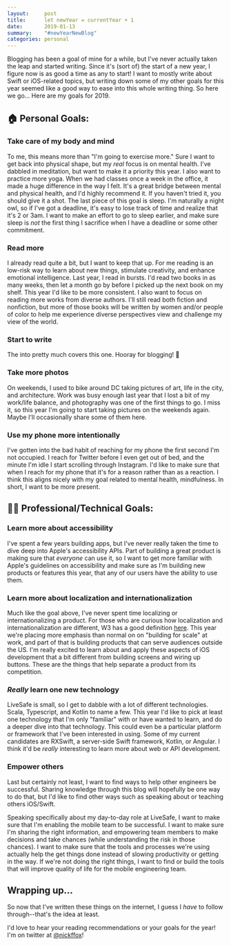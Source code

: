 ```yaml
---
layout:     post
title:      let newYear = currentYear + 1
date:       2019-01-13
summary:    "#newYearNewBlog"
categories: personal
---
```



Blogging has been a goal of mine for a while, but I've never actually taken the leap and started writing. Since it's (sort of) the start of a new year, I figure now is as good a time as any to start! I want to mostly write about Swift or iOS-related topics, but writing down some of my other goals for this year seemed like a good way to ease into this whole writing thing. So here we go... Here are my goals for 2019.

## 🏠 Personal Goals:

### Take care of my body and mind

To me, this means more than "I'm going to exercise more." Sure I want to get back into physical shape, but my _real_ focus is on mental health. I've dabbled in meditation, but want to make it a priority this year. I also want to practice more yoga. When we had classes once a week in the office, it made a huge difference in the way I felt. It's a great bridge between mental and physical health, and I'd highly recommend it. If you haven't tried it, you should give it a shot. The last piece of this goal is sleep. I'm naturally a night owl, so if I've got a deadline, it's easy to lose track of time and realize that it's 2 or 3am. I want to make an effort to go to sleep earlier, and make sure sleep is _not_ the first thing I sacrifice when I have a deadline or some other commitment.


### Read more

I already read quite a bit, but I want to keep that up. For me reading is an low-risk way to learn about new things, stimulate creativity, and enhance emotional intelligence. Last year, I read in bursts. I'd read two books in as many weeks, then let a month go by before I picked up the next book on my shelf. This year I'd like to be more consistent. I also want to focus on reading more works from diverse authors. I'll still read both fiction and nonfiction, but more of those books will be written by women and/or people of color to help me experience diverse perspectives view and challenge my view of the world.


### Start to write

The into pretty much covers this one. Hooray for blogging! 🎉


### Take more photos

On weekends, I used to bike around DC taking pictures of art, life in the city, and architecture. Work was busy enough last year that I lost a bit of my work/life balance, and photography was one of the first things to go. I miss it, so this year I'm going to start taking pictures on the weekends again. Maybe I'll occasionally share some of them here.


### Use my phone more intentionally

I've gotten into the bad habit of reaching for my phone the first second I'm not occupied. I reach for Twitter before I even get out of bed, and the minute I'm idle I start scrolling through Instagram. I'd like to make sure that when I reach for my phone that it's for a reason rather than as a reaction. I think this aligns nicely with my goal related to mental health, mindfulness. In short, I want to be more present.


## 👨‍💻 Professional/Technical Goals:

### Learn more about accessibility

I've spent a few years building apps, but I've never really taken the time to dive deep into Apple's accessibility APIs. Part of building a great product is making sure that _everyone_ can use it, so I want to get more familiar with Apple's guidelines on accessibility and make sure as I'm building new products or features this year, that any of our users have the ability to use them.


### Learn more about localization and internationalization

Much like the goal above, I've never spent time localizing or internationalizing a product. For those who are curious how localization and internationalization are different, W3 has a good definition [here](https://www.w3.org/International/questions/qa-i18n). This year we're placing more emphasis than normal on on "building for scale" at work, and part of that is building products that can serve audiences outside the US. I'm really excited to learn about and apply these aspects of iOS development that a bit different from building screens and wiring up buttons. These are the things that help separate a product from its competition.


### _Really_ learn one new technology

LiveSafe is small, so I get to dabble with a lot of different technologies. Scala, Typescript, and Kotlin to name a few. This year I'd like to pick at least one technology that I'm only "familiar" with or have wanted to learn, and do a deeper dive into that technology. This could even be a particular platform or framework that I've been interested in using. Some of my current candidates are RXSwift, a server-side Swift framework, Kotlin, or Angular. I think it'd be _really_ interesting to learn more about web or API development.


### Empower others

Last but certainly not least, I want to find ways to help other engineers be successful. Sharing knowledge through this blog will hopefully be one way to do that, but I'd like to find other ways such as speaking about or teaching others iOS/Swift. 

Speaking specifically about my day-to-day role at LiveSafe, I want to make sure that I'm enabling the mobile team to be successful. I want to make sure I'm sharing the right information, and empowering team members to make decisions and take chances (while understanding the risk in those chances). I want to make sure that the tools and processes we're using actually help the get things done instead of slowing productivity or getting in the way. If we're not doing the right things, I want to find or build the tools that will improve quality of life for the mobile engineering team.



## Wrapping up...

So now that I've written these things on the internet, I guess I _have_ to follow through--that's the idea at least.

I'd love to hear your reading recommendations or your goals for the year! I'm on twitter at [@nickffox](https://www.twitter.com/nickffox)!